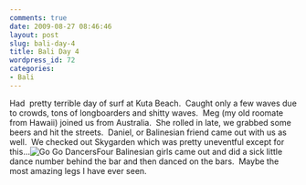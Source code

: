 ```yaml
---
comments: true
date: 2009-08-27 08:46:46
layout: post
slug: bali-day-4
title: Bali Day 4
wordpress_id: 72
categories:
- Bali
---
```


Had  pretty terrible day of surf at Kuta Beach.  Caught only a few waves due to crowds, tons of longboarders and shitty waves.  Meg (my old roomate from Hawaii) joined us from Australia.  She rolled in late, we grabbed some beers and hit the streets.  Daniel, or Balinesian friend came out with us as well.  We checked out Skygarden which was pretty uneventful except for this...![Go Go Dancers](http://halfblackhalfamazing.files.wordpress.com/2009/08/img_0102.jpg)Four Balinesian girls came out and did a sick little dance number behind the bar and then danced on the bars.  Maybe the most amazing legs I have ever seen.
